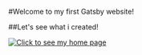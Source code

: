 #Welcome to my first Gatsby website!

##Let's see what i created!


[![Click to see my home page](/Users/janiat94/Desktop/devrix-img.png "My Home Page")](https://ibb.co/cDB8jyh)

